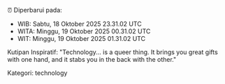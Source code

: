 ⏰ Diperbarui pada:
- WIB: Sabtu, 18 Oktober 2025 23.31.02 UTC
- WITA: Minggu, 19 Oktober 2025 00.31.02 UTC
- WIT: Minggu, 19 Oktober 2025 01.31.02 UTC

Kutipan Inspiratif:
"Technology... is a queer thing. It brings you great gifts with one hand, and it stabs you in the back with the other."


Kategori: technology

